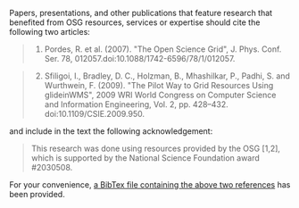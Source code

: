 [title]:- "Acknowledging the OSG"

Papers, presentations, and other publications that feature research that benefited from OSG resources, services or expertise should cite the following two articles:

> 1) Pordes, R. et al. (2007). "The Open Science Grid", J. Phys. Conf. Ser. 78, 012057.doi:10.1088/1742-6596/78/1/012057.

> 2) Sfiligoi, I., Bradley, D. C., Holzman, B., Mhashilkar, P., Padhi, S. and Wurthwein, F. (2009). "The Pilot Way to Grid Resources Using glideinWMS", 2009 WRI World Congress on Computer Science and Information Engineering, Vol. 2, pp. 428–432. doi:10.1109/CSIE.2009.950.
 
 and include in the text the following acknowledgement:
 
> This research was done using resources provided by the OSG [1,2], which is supported by the National Science Foundation award #2030508.

For your convenience, [a BibTex file containing the above two references](https://raw.githubusercontent.com/OSGConnect/connectbook/master/attachments/osg.bib) has been provided.
